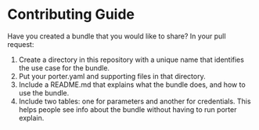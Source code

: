 # Contributing Guide

Have you created a bundle that you would like to share?
In your pull request:

1. Create a directory in this repository with a unique name that identifies the use case for the bundle.
1. Put your porter.yaml and supporting files in that directory.
1. Include a README.md that explains what the bundle does, and how to use the bundle.
1. Include two tables: one for parameters and another for credentials. This helps people see info about the bundle without having to run porter explain.
